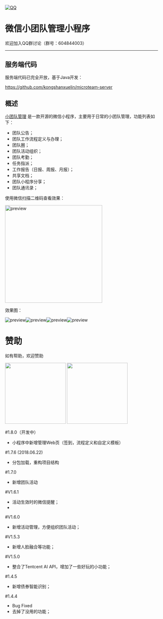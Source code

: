 [![QQ](http://pub.idqqimg.com/wpa/images/group.png)](https://jq.qq.com/?_wv=1027&k=5HWgxBZ)

微信小团队管理小程序
===================

欢迎加入QQ群讨论（群号：604844003）

----------

## 服务端代码

服务端代码已完全开放，基于Java开发：

https://github.com/kongshanxuelin/microteam-server

## 概述

[小团队管理](http://code.sumslack.com/projects.jsp?id=mql6e4afb4) 是一款开源的微信小程序，主要用于日常的小团队管理，功能列表如下：
- 团队公告；
- 团队工作流程定义与办理；
- 团队圈；
- 团队活动组织；
- 团队考勤；
- 任务指派；
- 工作报告（日报、周报、月报）；
- 共享文档；
- 团队小程序分享；
- 团队通讯录；

使用微信扫描二维码查看效果：

<img src='http://h5.sumslack.com/img/mteam1.jpg' width='320' alt='preview' />


效果图：

<img src='http://h5.sumslack.com/img/mteam_preview1.jpg' alt='preview' /><img src='http://h5.sumslack.com/img/mteam_preview2.jpg' alt='preview' /><img src='http://h5.sumslack.com/img/mteam_preview3.jpg' alt='preview' /><img src='http://h5.sumslack.com/img/ai.jpg' alt='preview' />

# 赞助

如有帮助，欢迎赞助

<img src="http://h5.sumslack.com/wechat.jpg" width="200px" /> <img src="http://h5.sumslack.com/alipay.jpg" width="200px" />

#1.8.0（开发中）
- 小程序中新增管理Web页（签到，流程定义和自定义模板）

#1.7.6 (2018.06.22)
- 分包加载，重构项目结构

#1.7.0
- 新增团队活动

#V1.6.1
- 活动生效时的微信提醒；
- 
#V1.6.0
- 新增活动管理，方便组织团队活动；

#V1.5.3
- 新增人脸融合等功能；

#V1.5.0
- 整合了Tentcent AI API，增加了一些好玩的小功能；

#1.4.5
- 新增债券智能识别；

#1.4.4
- Bug Fixed
- 去掉了没用的功能；